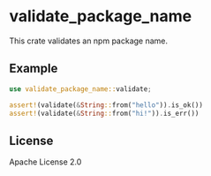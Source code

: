 # validate_package_name

This crate validates an npm package name.

## Example

```rust
use validate_package_name::validate;

assert!(validate(&String::from("hello")).is_ok())
assert!(validate(&String::from("hi!")).is_err())
```

## License

Apache License 2.0
